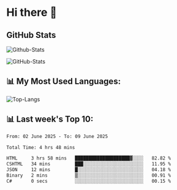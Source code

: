 # Hi there 👋

## GitHub Stats
![Github-Stats](https://github-readme-stats-sigma-five.vercel.app/api?username=ltorson&show_icons=true&theme=radical&count_private=true&show=reviews,discussions_started,discussions_answered,prs_merged,prs_merged_percentage)

![GitHub-Stats](https://github-readme-stats.vercel.app/api/wakatime?username=LeeTorson&theme=synthwave&size_weight=0.5&count_weight=0.5&title_color=36F9F6&langs_count=10&count_private=true)

## 📊 My Most Used Languages:
![Top-Langs](https://github-readme-stats-sigma-five.vercel.app/api/top-langs/?username=LTorson&layout=compact&langs_count=10)


## 📊 Last week's Top 10:
<!--START_SECTION:waka-->

```txt
From: 02 June 2025 - To: 09 June 2025

Total Time: 4 hrs 48 mins

HTML     3 hrs 58 mins   ████████████████████▓░░░░   82.82 %
CSHTML   34 mins         ███░░░░░░░░░░░░░░░░░░░░░░   11.95 %
JSON     12 mins         █░░░░░░░░░░░░░░░░░░░░░░░░   04.18 %
Binary   2 mins          ▒░░░░░░░░░░░░░░░░░░░░░░░░   00.91 %
C#       0 secs          ░░░░░░░░░░░░░░░░░░░░░░░░░   00.15 %
```

<!--END_SECTION:waka-->
